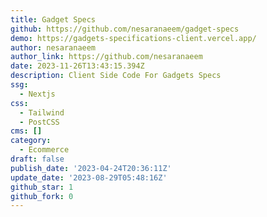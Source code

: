 ```yaml
---
title: Gadget Specs
github: https://github.com/nesaranaeem/gadget-specs
demo: https://gadgets-specifications-client.vercel.app/
author: nesaranaeem
author_link: https://github.com/nesaranaeem
date: 2023-11-26T13:43:15.394Z
description: Client Side Code For Gadgets Specs
ssg:
  - Nextjs
css:
  - Tailwind
  - PostCSS
cms: []
category:
  - Ecommerce
draft: false
publish_date: '2023-04-24T20:36:11Z'
update_date: '2023-08-29T05:48:16Z'
github_star: 1
github_fork: 0
---
```


